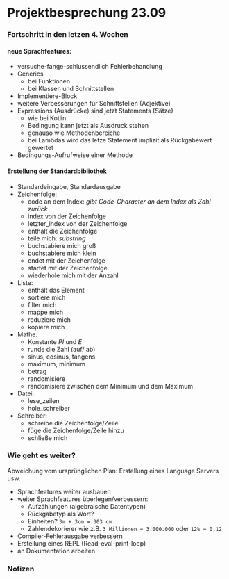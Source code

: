 # Projektbesprechung 23.09

### Fortschritt in den letzen 4. Wochen

#### neue Sprachfeatures:
- versuche-fange-schlussendlich Fehlerbehandlung
- Generics
    - bei Funktionen
    - bei Klassen und Schnittstellen
- Implementiere-Block
- weitere Verbesserungen für Schnittstellen (Adjektive)
- Expressions (Ausdrücke) sind jetzt Statements (Sätze)
    - wie bei Kotlin
    - Bedingung kann jetzt als Ausdruck stehen
    - genauso wie Methodenbereiche
    - bei Lambdas wird das letze Statement implizit als Rückgabewert gewertet
- Bedingungs-Aufrufweise einer Methode

#### Erstellung der Standardbibliothek
- Standardeingabe, Standardausgabe
- Zeichenfolge:
    - code an dem Index: *gibt Code-Character an dem Index als Zahl zurück*
    - index von der Zeichenfolge
    - letzter_index von der Zeichenfolge
    - enthält die Zeichenfolge
    - teile mich: *substring*
    - buchstabiere mich groß
    - buchstabiere mich klein
    - endet mit der Zeichenfolge
    - startet mit der Zeichenfolge
    - wiederhole mich mit der Anzahl
- Liste:
    - enthält das Element
    - sortiere mich
    - filter mich
    - mappe mich
    - reduziere mich
    - kopiere mich
- Mathe:
    - Konstante *PI* und *E*
    - runde die Zahl (auf/ ab)
    - sinus, cosinus, tangens
    - maximum, minimum
    - betrag
    - randomisiere
    - randomisiere zwischen dem Minimum und dem Maximum
- Datei:
    - lese_zeilen
    - hole_schreiber
- Schreiber:
    - schreibe die Zeichenfolge/Zeile
    - füge die Zeichenfolge/Zeile hinzu
    - schließe mich
    
### Wie geht es weiter?
Abweichung vom ursprünglichen Plan: Erstellung eines Language Servers usw.

- Sprachfeatures weiter ausbauen
- weiter Sprachfeatures überlegen/verbessern:
    - Aufzählungen (algebraische Datentypen)
    - Rückgabetyp als Wort?
    - Einheiten? `3m + 3cm = 303 cm`
    - Zahlendekorierer wie z.B. `3 Millionen = 3.000.000` oder `12% = 0,12`
- Compiler-Fehlerausgabe verbessern
- Erstellung eines REPL (Read-eval-print-loop)
- an Dokumentation arbeiten

### Notizen